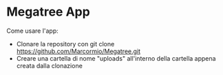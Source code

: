 # Megatree App

Come usare l'app:

- Clonare la repository con git clone https://github.com/Marcormio/Megatree.git
- Creare una cartella di nome "uploads" all'interno della cartella appena creata dalla clonazione
